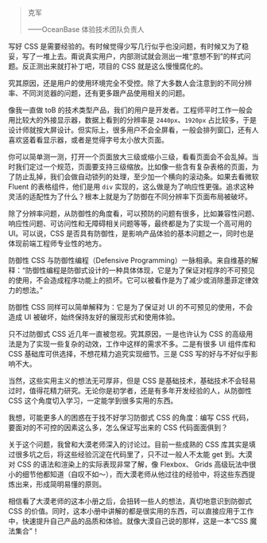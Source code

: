> 克军
> 
> ——OceanBase 体验技术团队负责人


写好 CSS 是需要经验的。有时候觉得少写几行似乎也没问题，有时候又为了稳妥，写了一堆上去。甭说真实用户，内部测试就会测出一堆“意想不到”的样式问题。反正测出来就打补丁吧，项目的 CSS 就是这么慢慢腐化的。

究其原因，还是用户的使用环境完全不受控。除了大多数人会注意到的不同分辨率、不同浏览器的问题，还有更多跟产品使用相关的问题。

像我一直做 toB 的技术类型产品，我们的用户是开发者。工程师平时工作一般会用比较大的外接显示器，数据上看到的分辨率是 `2440px`、`1920px` 占比较多，于是设计师就按大屏设计。但实际上，很多用户不会全屏看，一般会排列窗囗，还有人喜欢竖着看显示器，或者是觉得字号太小放大页面。

你可以简单测一测，打开一个页面放大三级或缩小三级，看看页面会不会乱掉。当时我们定过一个规范，页面要支持三级缩放。比如像一些含有复杂表格的页面，为了防止乱掉，我们会做自动锁列的处理，至少加一个横向的滚动条。如果去看微软 Fluent 的表格组件，他们是用 `div` 实现的，这么做是为了响应性更强。追求这种灵活的适配性为了什么？根本上就是为了防御在不同分辨率下页面布局被破坏。

除了分辨率问题，从防御性的角度看，可以预防的问题有很多，比如兼容性问题、响应性问题、可访问性和无障碍相关问题等等，最终都是为了实现一个高可用的 UI。可以说，CSS 是否具有防御性，是影响产品体验的基本问题之一，同时也是体现前端工程师专业性的地方。

防御性 CSS 与防御性编程（Defensive Programming）一脉相承。来自维基的解释：“防御性编程是防御式设计的一种具体体现，它是为了保证对程序的不可预见的使用，不会造成程序功能上的损坏。它可以被看作是为了减少或消除墨菲定律效力的想法。”

防御性 CSS 同样可以简单解释为：它是为了保证对 UI 的不可预见的使用，不会造成 UI 被破坏，始终保持友好的展现形式和使用体验。

只不过防御式 CSS 近几年一直被忽视。究其原因，一是也许认为 CSS 的高级用法是为了实现一些复杂的动效，工作中这样的需求不多。二是有很多 UI 组件库和 CSS 基础库可供选择，不想花精力追究实现细节。三是 CSS 写的好与不好似乎影响不大。

当然，这些实用主义的想法无可厚非，但是 CSS 是基础技术，基础技术不会轻易过时，值得花精力研究。无论你是初学者，还是有多年开发经验的人，从防御性 CSS 这个角度切入学习，一定能学到很多实用的东西。

我想，可能更多人的困惑在于找不好学习防御式 CSS 的角度：编写 CSS 代码，要面对的不可控的因素这么多，怎么保证写出来的 CSS 代码面面俱到？

关于这个问题，我曾和大漠老师深入的讨论过。目前一些成熟的 CSS 库其实是填过很多坑之后，将这些经验沉淀在代码里了，只不过一般人不太能 get 到。大漠对 CSS 的语法和渲染上的实际表现非常了解，像 Flexbox、 Grids 高级玩法中很小的细节他都知道（自叹不如～），而大漠老师从他过往的经验中，将这些东西提炼出来，形成简明易懂的原则。

相信看了大漠老师的这本小册之后，会扭转一些人的想法，真切地意识到防御式 CSS 的价值。同时，这本小册中讲解的都是很实用的东西，可以直接应用于工作中，快速提升自己产品的品质和体验。就像大漠自己说的那样，这是一本“CSS 魔法集合”！